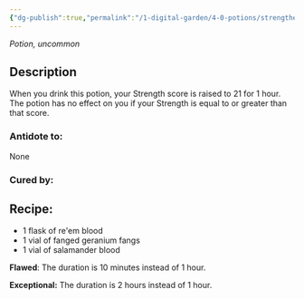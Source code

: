 ```yaml
---
{"dg-publish":true,"permalink":"/1-digital-garden/4-0-potions/strengthening-solution-5th/"}
---
```


*Potion, uncommon* 

## Description

When you drink this potion, your Strength score is raised to 21 for 1 hour. The potion has no effect on you if your Strength is equal to or greater than that score.

### Antidote to: 
None

### Cured by:


## Recipe:

* 1 flask of re'em blood
* 1 vial of fanged geranium fangs
* 1 vial of salamander blood

**Flawed**:
The duration is 10 minutes instead of 1 hour.

**Exceptional:** 
The duration is 2 hours instead of 1 hour.